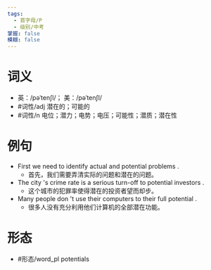 ```yaml
---
tags:
  - 首字母/P
  - 级别/中考
掌握: false
模糊: false
---
```

# 词义
- 英：/pəˈtenʃl/； 美：/pəˈtenʃl/
- #词性/adj  潜在的；可能的
- #词性/n  电位；潜力；电势；电压；可能性；潜质；潜在性
# 例句
- First we need to identify actual and potential problems .
	- 首先，我们需要弄清实际的问题和潜在的问题。
- The city 's crime rate is a serious turn-off to potential investors .
	- 这个城市的犯罪率使得潜在的投资者望而却步。
- Many people don 't use their computers to their full potential .
	- 很多人没有充分利用他们计算机的全部潜在功能。
# 形态
- #形态/word_pl potentials
